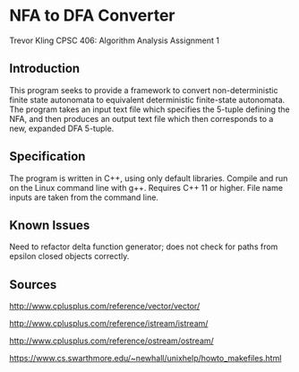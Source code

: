 # NFA to DFA Converter

Trevor Kling
CPSC 406: Algorithm Analysis
Assignment 1

## Introduction

This program seeks to provide a framework to convert non-deterministic finite state autonomata to equivalent deterministic finite-state autonomata.  The program takes an input text file which specifies the 5-tuple defining the NFA, and then produces an output text file which then corresponds to a new, expanded DFA 5-tuple.

## Specification
The program is written in C++, using only default libraries.  Compile and run on the Linux command line with g++.  Requires C++ 11 or higher.  File name inputs are taken from the command line.

## Known Issues
Need to refactor delta function generator; does not check for paths from epsilon closed objects correctly.

## Sources
http://www.cplusplus.com/reference/vector/vector/

http://www.cplusplus.com/reference/istream/istream/

http://www.cplusplus.com/reference/ostream/ostream/

https://www.cs.swarthmore.edu/~newhall/unixhelp/howto_makefiles.html
